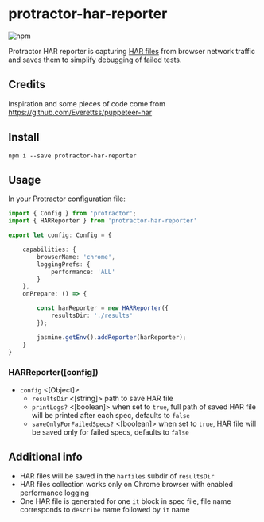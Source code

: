 # protractor-har-reporter

![npm](https://img.shields.io/npm/v/protractor-har-reporter?color=blue)

Protractor HAR reporter is capturing [HAR files](https://en.wikipedia.org/wiki/HAR_(file_format)) from browser network traffic and saves them to simplify debugging of failed tests.

## Credits

Inspiration and some pieces of code come from https://github.com/Everettss/puppeteer-har

## Install

```
npm i --save protractor-har-reporter
```

## Usage

In your Protractor configuration file:

```ts
import { Config } from 'protractor';
import { HARReporter } from 'protractor-har-reporter'

export let config: Config = {

    capabilities: {
        browserName: 'chrome',
        loggingPrefs: {
            performance: 'ALL'
        }
    },
    onPrepare: () => {

        const harReporter = new HARReporter({
            resultsDir: './results'
        });

        jasmine.getEnv().addReporter(harReporter);
    }
}
```

### HARReporter([config])
- `config` <[Object]>
  - `resultsDir` <[string]> path to save HAR file
  - `printLogs?` <[boolean]> when set to `true`, full path of saved HAR file will be printed after each spec, defaults to `false`
  - `saveOnlyForFailedSpecs?` <[boolean]> when set to `true`, HAR file will be saved only for failed specs, defaults to `false`

## Additional info

* HAR files will be saved in the `harfiles` subdir of `resultsDir`
* HAR files collection works only on Chrome browser with enabled performance logging
* One HAR file is generated for one `it` block in spec file, file name corresponds to `describe` name followed by `it` name

